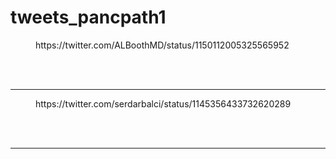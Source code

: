 # tweets_pancpath1


<figure class="wp-block-embed-twitter wp-block-embed is-type-rich">
<div class="wp-block-embed__wrapper">
https://twitter.com/ALBoothMD/status/1150112005325565952</div></figure>
<br>
<br>
<hr>

<figure class="wp-block-embed-twitter wp-block-embed is-type-rich">
<div class="wp-block-embed__wrapper">
https://twitter.com/serdarbalci/status/1145356433732620289</div></figure>
<br>
<br>
<hr>
